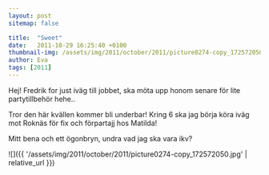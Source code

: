 ```yaml
---
layout: post
sitemap: false

title:  "Sweet"
date:   2011-10-29 16:25:40 +0100
thumbnail-img: /assets/img/2011/october/2011/picture0274-copy_172572050.jpg
author: Eva
tags: [2011]
---
```


Hej! Fredrik for just iväg till jobbet, ska möta upp honom senare för lite partytillbehör hehe..

Tror den här kvällen kommer bli underbar! Kring 6 ska jag börja köra iväg mot Roknäs för fix och förpartajj hos Matilda!









Mitt bena och ett ögonbryn, undra vad jag ska vara ikv?

![]({{ '/assets/img/2011/october/2011/picture0274-copy_172572050.jpg'  | relative_url }})

